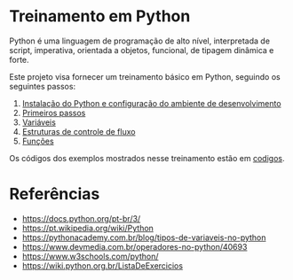 # Treinamento em Python

Python é uma linguagem de programação de alto nível, interpretada de script, imperativa, orientada a objetos, funcional, de tipagem dinâmica e forte.

Este projeto visa fornecer um treinamento básico em Python, seguindo os seguintes passos:
1. [Instalação do Python e configuração do ambiente de desenvolvimento](https://github.com/harielribeirof/treinamentoPython/blob/main/01%20-%20instalacao%20e%20configuracao/instalacao_config.md "Instalação do Python e configuração do ambiente de desenvolvimento")
2. [Primeiros passos](https://github.com/harielribeirof/treinamentoPython/blob/main/02%20-%20primeiros%20passos%20e%20comentarios/primeiros_passos.md)
3. [Variáveis](https://github.com/harielribeirof/treinamentoPython/blob/main/03%20-%20vari%C3%A1veis/variaveis.md)
4. [Estruturas de controle de fluxo](https://github.com/harielribeirof/treinamentoPython/blob/main/04%20-%20estruturas%20de%20controle%20de%20fluxo/condicional_repeticao.md)
5. [Funções](https://github.com/harielribeirof/treinamentoPython/blob/main/05%20-%20funcoes/funcoes.md)

Os códigos dos exemplos mostrados nesse treinamento estão em [codigos](https://github.com/harielribeirof/treinamentoPython/tree/main/codigos).
# Referências
- https://docs.python.org/pt-br/3/
- https://pt.wikipedia.org/wiki/Python
- https://pythonacademy.com.br/blog/tipos-de-variaveis-no-python
- https://www.devmedia.com.br/operadores-no-python/40693
- https://www.w3schools.com/python/
- https://wiki.python.org.br/ListaDeExercicios


